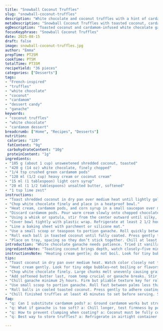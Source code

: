 ```yaml
---
title: "Snowball Coconut Truffles"
slug: "snowball-coconut-truffles"
description: "White chocolate and coconut truffles with a hint of cardamom and lime zest. The coconut is toasted for texture and nuttiness, replacing originally ground coconut. Gentle twist swapping vanilla bean for aromatic cardamom pods, plus lime zest for a zing that cuts the sweetness. Use cream or coconut cream for richness and silkiness. Chill time adjusted slightly; tactile cues emphasized over clocks. The truffles roll easily once ganache firms properly. A bit sticky? Let them rest longer, then shape quickly. Avoid overheating the chocolate glaze layer to prevent graininess."
metaDescription: "Snowball Coconut Truffles with toasted coconut, cardamom-spiked white chocolate ganache, lime zest brightness. Chill time sensory cues guide rolling and coating."
ogDescription: "Toasted coconut and cardamom-infused white chocolate ganache truffles. Watch textures, scents, and timing for best roll and coating results. Chill, roll, coat, chill again."
focusKeyphrase: "Snowball Coconut Truffles"
date: 2025-08-15
draft: false
image: snowball-coconut-truffles.jpg
author: "Emma"
prepTime: PT25M
cookTime: PT5M
totalTime: PT35M
recipeYield: "36 pieces"
categories: ["Desserts"]
tags:
- "French-inspired"
- "truffles"
- "white chocolate"
- "coconut"
- "cardamom"
- "dessert candy"
- "ganache"
keywords:
- "coconut truffles"
- "white chocolate"
- "cardamom dessert"
breadcrumb: ["Home", "Recipes", "Desserts"]
nutrition: 
 calories: "120"
 fatContent: "9g"
 carbohydrateContent: "10g"
 proteinContent: "1g"
ingredients:
- "105 g (about 1 cup) unsweetened shredded coconut, toasted"
- "420 g (14 oz) white chocolate, finely chopped"
- "1/4 tsp crushed green cardamom pods"
- "120 ml (1/2 cup) heavy cream or coconut cream"
- "15 ml (1 tablespoon) light corn syrup"
- "20 ml (1 1/2 tablespoons) unsalted butter, softened"
- "1 tsp lime zest"
instructions:
- "Toast shredded coconut in dry pan over medium heat until lightly golden and fragrant. Keep stirring; burnt edges ruin the flavor. Set aside to cool."
- "Chop white chocolate finely and place in a heatproof bowl."
- "Heat cream, cardamom pods, and corn syrup in a small saucepan over medium heat just until it starts to simmer around the edges—tiny bubbles, not a rolling boil. Remove from heat. Let cardamom steep in hot cream for 3 to 5 minutes to extract aroma."
- "Discard cardamom pods. Pour warm cream slowly onto chopped chocolate. Let sit undisturbed for 2 minutes so chocolate melts gently."
- "Using a whisk or spatula, stir from the center outward until silky, no lumps. Add butter in small pieces; stir until glossy and fully incorporated. Stir in lime zest."
- "Cover bowl tightly with plastic wrap. Refrigerate at least 2 1/2 hours or until ganache is firm but still malleable—not rock hard. Give it a poke; should spring back slightly."
- "Line a baking sheet with parchment or silicone mat."
- "Use a small scoop or teaspoon to portion ganache. Roll quickly between palms—less than 10 seconds each—before it softens too much. If hands get sticky, chill ganache again briefly."
- "Roll each ball in toasted coconut until fully coated. Press gently to adhere but don't crush the shape."
- "Place on tray, spacing so they don’t stick together. Chill at least 45 minutes to set before serving. Store in fridge, bring to room temp before eating for best texture."
introduction: "White chocolate ganache needs patience. Tried it vanilla-only, flat results. Cardamom changes game; tiny crunchy pods released earthy warmth steeped right in the cream. Lime zest cuts through the saccharine white chocolate with sharp brightness, a balancing act learned the hard way. Dropping temperature on the ganache helps roll without sticky hands—greasy palms just wreck the smooth finish every time. Toasted coconut replaces raw ground stuff; adds texture and slightly smoky backnote, not just sweetness. These snowballs almost melt away but with enough bite to remind you this is handmade candy, not store-bought. Keep watch for slight shimmer on surface when ganache is ready—too stiff? Wait longer. Too soft? Chill more. No exact minutes for perfection here. The aromas, the textures, the sound of coconut toasting—more than just recipes, memories in the making."
ingredientsNote: "Toasting coconut brings depth, watch closely—five minutes max, color is your guide not time. Cardamom pods crushed sparingly; overpower quickly if added raw. Lime zest should be fresh, thinly peeled—avoid white pith for bitterness. If no corn syrup, substitute with honey or golden syrup, but expect a minor flavor shift. Butter primes the ganache for silkiness, room temp softened is key or it won't incorporate, leading to graininess. Coconut cream swap works well especially for dairy-free—texture may be slightly different but flavor lift is worth it. White chocolate quality matters endless—cheap brands can clump or seize. Chop finely for fast even melting; large chunks cause uneven texture."
instructionsNote: "Heating cream gentle; do not boil. Look for tiny bubbles at edges, not full boil—milk proteins could scorch ruining ganache texture. Stirring chocolate slowly post-cream pour; off-center strokes avoid air bubbles, keep sheen intact. Incorporate butter last after chocolate fully melted—too soon and fats will separate. Covering ganache tightly prevents skin forming. Watching readiness by touch; firm but pliable is best, too stiff means bite will be hard, too soft equals mess. Using scoop keeps sizes uniform; rolling fast prevents hands from warming ganache too much, prolonging work time. Toasted coconut has to cool before rolling; warm coconut causes clumping. Refrigerate truffles once formed, but serve at room temp. Cleanup tip—warm hands or dry cloth help remove sticky ganache residue easily, cold makes it gummy."
tips:
- "Toast coconut in dry pan over medium heat. Watch color closely not time. Five minutes max or burnt edges kill aroma. Stir constantly; uneven toasting gives bitter notes. Cool completely before rolling to avoid clumping."
- "Heat cream gently. Look for tiny edge bubbles—not boiling or flavors scorch. Steep crushed cardamom pods in hot cream minimum 3 minutes max 5. Extract earthy aroma without bitterness. Remove pods before mixing cream with chocolate for clean ganache."
- "Chop white chocolate finely. Large chunks melt unevenly causing grainy texture. Pour warm cream slowly on chocolate. Let sit undisturbed 2 minutes before stirring. Stir from center outward to preserve shine and avoid air bubbles."
- "Add softened butter last, room temp crucial or ganache breaks. Stir until glossy emphasizes silkiness. Lime zest adds brightness; fold in gently, not overpowering but sharp bite."
- "Chill ganache minimum 2½ hours. Firm but pliable texture key for rolling. Too stiff results in crumbly balls; too soft means sticky mess. Check with finger poke; should spring back lightly, not rock hard or too soft."
- "Use small scoop to portion ganache. Roll fast between palms less than 10 seconds each. Warm hands melt ganache begging for sticky fingers. If sticky, chill briefly again. Speed preserves shape, stops melting."
- "Roll balls in cooled toasted coconut. Press gently to adhere coating, avoid crushing shape. Warm coconut causes clumping and uneven coverage. Toasted coconut brings smoky backnotes, replacing raw coconut's rawness."
- "Chill finished truffles at least 45 minutes to set before serving. Store in fridge but bring to room temp before eating to avoid waxy cold hardness. Cleanup sticky ganache residue easier with warm hands or dry cloth; cold makes residue gummy."
faq:
- "q: Can I substitute cardamom pods? a: Ground cardamom works but stronger; use sparingly. Pods steep longer giving subtle aroma. Powder bursts fast; add less and with cream, not chocolate. Pods better for slow infusion."
- "q: What if ganache is too soft? a: Chill longer, test firmness by poke. Soft means rolling mess, sticky hands. If too firm, wait at room temp a bit. Not rock hard or cracking. Texture important for clean rolling and coating adherence."
- "q: How to prevent clumping when coating? a: Coconut must be fully cooled. Warm coconut binds truffles. Toast evenly then cool spread thin. Roll gently pressing coconut on. Avoid crushing balls or too much pressure, keeps shape intact."
- "q: Best way to store truffles? a: Refrigerate in airtight container. Can freeze but texture shifts; thaw slowly in fridge then room temp. Serve at room temp—not fridge cold—for texture and flavor. Leftovers last about one week refrigerated."

---
```

